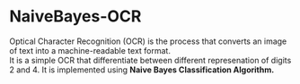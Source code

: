 # NaiveBayes-OCR
Optical Character Recognition (OCR) is the process that converts an image of text into a machine-readable text format.<br>
It is a simple OCR that differentiate between different represenation of digits 2 and 4. It is implemented using <b>Naive Bayes Classification Algorithm.</b>
 
